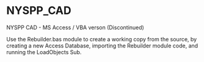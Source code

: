 # NYSPP_CAD
NYSPP CAD - MS Access / VBA verson (Discontinued)

Use the Rebuilder.bas module to create a working copy from the source, by creating a new Access Database, importing the Rebuilder module code, and running the LoadObjects Sub.
